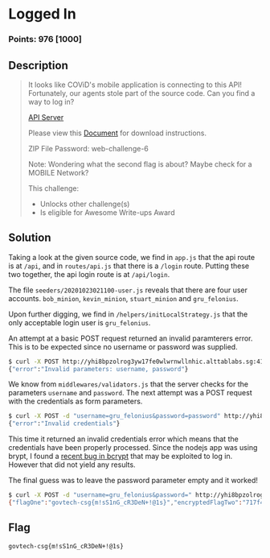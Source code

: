 # Logged In

### Points: 976 [1000]

## Description 
> It looks like COViD's mobile application is connecting to this API! Fortunately, our agents stole part of the source code. Can you find a way to log in?
>
> [API Server](http://yhi8bpzolrog3yw17fe0wlwrnwllnhic.alttablabs.sg:41061/)
>
> Please view this [Document](https://docs.google.com/document/d/1GrQ6znlN2Z0tu_uAPAs1qrn6by24I51mq8RIIHmFGDU/edit?usp=sharing) for download instructions.
>
> ZIP File Password: web-challenge-6
>
> Note: Wondering what the second flag is about? Maybe check for a MOBILE Network?
>
> This challenge:
> - Unlocks other challenge(s)
> - Is eligible for Awesome Write-ups Award

## Solution

Taking a look at the given source code, we find in `app.js` that the api route is at `/api`, and in `routes/api.js` that there is a `/login` route. Putting these two together, the api login route is at `/api/login`.

The file `seeders/20201023021100-user.js` reveals that there are four user accounts. `bob_minion`, `kevin_minion`, `stuart_minion` and `gru_felonius`.

Upon further digging, we find in `/helpers/initLocalStrategy.js` that the only acceptable login user is `gru_felonius`.

An attempt at a basic POST request returned an invalid paramterers error. This is to be expected since no username or password was supplied.

```bash
$ curl -X POST http://yhi8bpzolrog3yw17fe0wlwrnwllnhic.alttablabs.sg:41061/api/login
{"error":"Invalid parameters: username, password"}
```

We know from `middlewares/validators.js` that the server checks for the parameters `username` and `password`. The next attempt was a POST request with the credentials as form parameters.

```bash
$ curl -X POST -d "username=gru_felonius&password=password" http://yhi8bpzolrog3yw17fe0wlwrnwllnhic.alttablabs.sg:41061/api/login
{"error":"Invalid credentials"}
```

This time it returned an invalid credentials error which means that the credentials have been properly processed. Since the nodejs app was using brypt, I found a [recent bug in bcrypt](https://portswigger.net/daily-swig/bcrypt-hashing-library-bug-leaves-node-js-applications-open-to-brute-force-attacks) that may be exploited to log in. However that did not yield any results.

The final guess was to leave the password parameter empty and it worked!

```bash
$ curl -X POST -d "username=gru_felonius&password=" http://yhi8bpzolrog3yw17fe0wlwrnwllnhic.alttablabs.sg:41061/api/login
{"flagOne":"govtech-csg{m!sS1nG_cR3DeN+!@1s}","encryptedFlagTwo":"717f4cda287d40c47e7b50cb772b4def5a415387257510d1"}
```

## Flag
`govtech-csg{m!sS1nG_cR3DeN+!@1s}`
